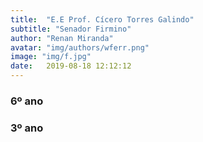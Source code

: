 ```yaml
---
title:  "E.E Prof. Cícero Torres Galindo"
subtitle: "Senador Firmino"
author: "Renan Miranda"
avatar: "img/authors/wferr.png"
image: "img/f.jpg"
date:   2019-08-18 12:12:12
---
```


### 6º ano


### 3º ano


